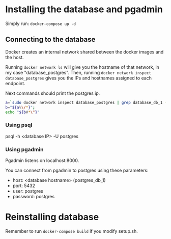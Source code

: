 # Installing the database and pgadmin
Simply run: `docker-compose up -d`

## Connecting to the database
Docker creates an internal network shared between the docker images and the host.

Running `docker network ls` will give you the hostname of that network, in my case "database_postgres". Then, running `docker network inspect database_postgres` gives you the IPs and hostnames assigned to each endpoint.

Next commands should print the postgres ip.
```bash
a=`sudo docker network inspect database_postgres | grep database_db_1 -A 3 | tail -1 | cut -d ":" -f 2`;
b="${a%\/*}";
echo "${b#*\"}"
```

### Using psql
psql -h \<database IP> -U postgres

### Using pgadmin
Pgadmin listens on localhost:8000.

You can connect from pgadmin to postgres using these parameters:
- host: \<database hostname> (postgres_db_1)
- port: 5432
- user: postgres
- password: postgres

# Reinstalling database
Remember to run `docker-compose build` if you modify setup.sh.
